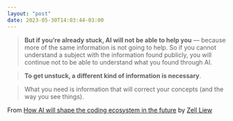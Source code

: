 ```yaml
---
layout: "post"
date: 2023-05-30T14:03:44-03:00
---
```


> **But if you’re already stuck, AI will not be able to help you** — because more of the same information is not going to help. So if you cannot understand a subject with the information found publicly, you will continue not to be able to understand what you found through AI.

> **To get unstuck, a different kind of information is necessary**.

> What you need is information that will correct your concepts (and the way you see things).

From [How AI will shape the coding ecosystem in the future](https://zellwk.com/blog/how-ai-will-shape-the-coding-ecosystem/) by [Zell Liew](https://zellwk.com/)
